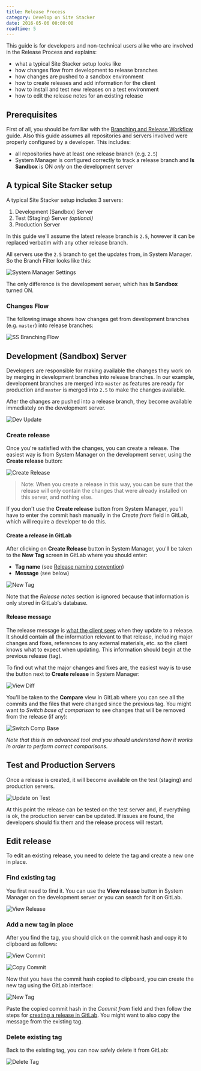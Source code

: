 ```yaml
---
title: Release Process
category: Develop on Site Stacker
date: 2016-05-06 00:00:00
readtime: 5
---
```


This guide is for developers and non-technical users alike who are involved in the Release Process and explains:

- what a typical Site Stacker setup looks like
- how changes flow from development to release branches
- how changes are pushed to a sandbox environment
- how to create releases and add information for the client
- how to install and test new releases on a test environment
- how to edit the release notes for an existing release

## Prerequisites

First of all, you should be familiar with the [Branching and Release Workflow](branching-and-release-workflow) guide. Also this guide assumes all repositories and servers involved were properly configured by a developer. This includes:

- all repositories have at least one release branch (e.g. `2.5`)
- System Manager is configured correctly to track a release branch and **Is Sandbox** is ON *only* on the development server

## A typical Site Stacker setup

A typical Site Stacker setup includes 3 servers:

1. Development (Sandbox) Server
2. Test (Staging) Server *(optional)*
3. Production Server

In this guide we'll assume the latest release branch is `2.5`, however it can be replaced verbatim with any other release branch.

All servers use the `2.5` branch to get the updates from, in System Manager. So the Branch Filter looks like this:

![System Manager Settings](https://git.sitestacker.com/sitestacker/docs/uploads/e4c099dc0aa22073d183ce6fbdb73922/image.png)

The only difference is the development server, which has **Is Sandbox** turned ON.

### Changes Flow

The following image shows how changes get from development branches (e.g. `master`) into release branches:

![SS Branching Flow](https://git.sitestacker.com/sitestacker/docs/uploads/e2baf71cb633fe3c357feee84e511cb6/branch-flow.jpg)

## Development (Sandbox) Server

Developers are responsible for making available the changes they work on by merging in development branches into release branches. In our example, development branches are merged into `master` as features are ready for production and `master` is merged into `2.5` to make the changes available.

After the changes are pushed into a release branch, they become available immediately on the development server.

![Dev Update](https://git.sitestacker.com/sitestacker/docs/uploads/7ad609a2188e9930159cf07628670642/image.png)

### Create release

Once you're satisfied with the changes, you can create a release. The easiest way is from System Manager on the development server, using the **Create release** button:

![Create Release](https://git.sitestacker.com/sitestacker/docs/uploads/625cf92fae65929ef4b9291c26ff0316/create-release.png)

> Note: When you create a release in this way, you can be sure that the release will only contain the changes that were already installed on this server, and nothing else.

If you don't use the **Create release** button from System Manager, you'll have to enter the commit hash manually in the *Create from* field in GitLab, which will require a developer to do this.

#### Create a release in GitLab

After clicking on **Create Release** button in System Manager, you'll be taken to the **New Tag** screen in GitLab where you should enter:

- **Tag name** (see [Release naming convention](branching-and-release-workflow#release-naming-convention))
- **Message** (see below)

![New Tag](https://git.sitestacker.com/sitestacker/docs/uploads/104e0d42e3e0b2183568090bcff15817/image.png)

Note that the *Release notes* section is ignored because that information is only stored in GitLab's database.

#### Release message

The release message is [what the client sees](#test-and-production-servers) when they update to a release. It should contain all the information relevant to that release, including major changes and fixes, references to any external materials, etc. so the client knows what to expect when updating. This information should begin at the previous release (tag).

To find out what the major changes and fixes are, the easiest way is to use the button next to **Create release** in System Manager:

![View Diff](https://git.sitestacker.com/sitestacker/docs/uploads/ec251c4487a07e1c33a3351a4f96f9e9/view-diff.png)

You'll be taken to the **Compare** view in GitLab where you can see all the commits and the files that were changed since the previous tag. You might want to *Switch base of comparison* to see changes that will be removed from the release (if any):

![Switch Comp Base](https://git.sitestacker.com/sitestacker/docs/uploads/dc21e46719434003a364b08d7ef4dbb2/switch-comp-base.png)

*Note that this is an advanced tool and you should understand how it works in order to perform correct comparisons.*

## Test and Production Servers

Once a release is created, it will become available on the test (staging) and production servers.

![Update on Test](https://git.sitestacker.com/sitestacker/docs/uploads/51775d2f7094fd15614099f62e934251/image.png)

At this point the release can be tested on the test server and, if everything is ok, the production server can be updated. If issues are found, the developers should fix them and the release process will restart.

## Edit release

To edit an existing release, you need to delete the tag and create a new one in place.

### Find existing tag

You first need to find it. You can use the **View release** button in System Manager on the development server or you can search for it on GitLab.

![View Release](https://git.sitestacker.com/sitestacker/docs/uploads/dc25ccf9ba54471d87c1a364da438ba2/view-release.png)

### Add a new tag in place

After you find the tag, you should click on the commit hash and copy it to clipboard as follows:

![View Commit](https://git.sitestacker.com/sitestacker/docs/uploads/c8e34d44a86157b3471d781f3f02b14e/view-commit.png)

![Copy Commit](https://git.sitestacker.com/sitestacker/docs/uploads/f03b0fe30a482219f8d58913496248d9/copy-commit.png)

Now that you have the commit hash copied to clipboard, you can create the new tag using the GitLab interface:

![New Tag](https://git.sitestacker.com/sitestacker/docs/uploads/970302efa41df71e70ac2e2c2c8e9374/new-tag.png)

Paste the copied commit hash in the *Commit from* field and then follow the steps for [creating a release in GitLab](#create-a-release-in-gitlab). You might want to also copy the message from the existing tag.

### Delete existing tag

Back to the existing tag, you can now safely delete it from GitLab:

![Delete Tag](https://git.sitestacker.com/sitestacker/docs/uploads/0806acfd7b2278ebc028a340bfc6a51f/delete-tag.png)
